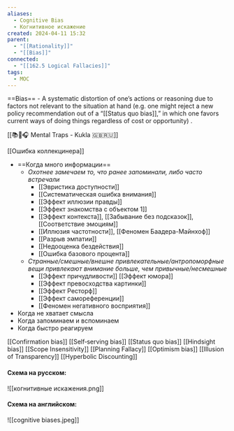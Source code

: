 ```yaml
---
aliases:
  - Cognitive Bias
  - Когнитивное искажение
created: 2024-04-11 15:32
parent:
  - "[[Rationality]]"
  - "[[Bias]]"
connected:
  - "[[162.5 Logical Fallacies]]"
tags:
  - MOC
---
```


==Bias== - A systematic distortion of one’s actions or reasoning due to factors not relevant to the situation at hand (e.g. one might reject a new policy recommendation out of a “[[Status quo bias]],” in which one favors current ways of doing things regardless of cost or opportunity) .

[[📚🌰🎧 Mental Traps - Kukla 🇬🇧🇷🇺]]

[[Ошибка коллекцинера]]

- ==Когда много информации==
	- _Охотнее замечаем то, что ранее запоминали, либо часто встречали_
		- [[Эвристика доступности]]
		- [[Систематическая ошибка внимания]]
		- [[Эффект иллюзии правды]]
		- [[Эффект знакомства с объектом 1]]
		- [[Эффект контекста]], [[Забывание без подсказок]], [[Соответствие эмоциям]]
		- [[Иллюзия частотности]], [[Феномен Баадера-Майнхоф]]
		- [[Разрыв эмпатии]]
		- [[Недооценка бездействия]]
		- [[Ошибка базового процента]]
	- _Странные/смешные/внешне привлекательные/антропоморфные вещи привлекают внимание больше, чем привычные/несмешные_
		- [[Эффект причудливости]] [[Эффект юмора]]
		- [[Эффект превосходства картинки]]
		- [[Эффект Ресторф]]
		- [[Эффект самореференции]]
		- [[Феномен негативного восприятия]]
- Когда не хватает смысла
- Когда запоминаем и вспоминаем
- Когда быстро реагируем



[[Confirmation bias]]
[[Self‑serving bias]]
[[Status quo bias]]
[[Hindsight bias]]
[[Scope Insensitivity]]
[[Planning Fallacy]]
[[Optimism bias]]
[[Illusion of Transparency]]
[[Hyperbolic Discounting]]


#### Схема на русском:
![[когнитивные искажения.png]]

#### Схема на английском:
![[cognitive biases.jpeg]]